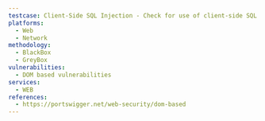 ```yaml
---
testcase: Client-Side SQL Injection - Check for use of client-side SQL (e.g., IndexedDB, WebSQL) with query strings built from user input. Web (HTTP/HTTPS) service
platforms: 
  - Web
  - Network
methodology: 
  - BlackBox
  - GreyBox
vulnerabilities:
  - DOM based vulnerabilities
services:
  - WEB
references:
  - https://portswigger.net/web-security/dom-based
---
```

